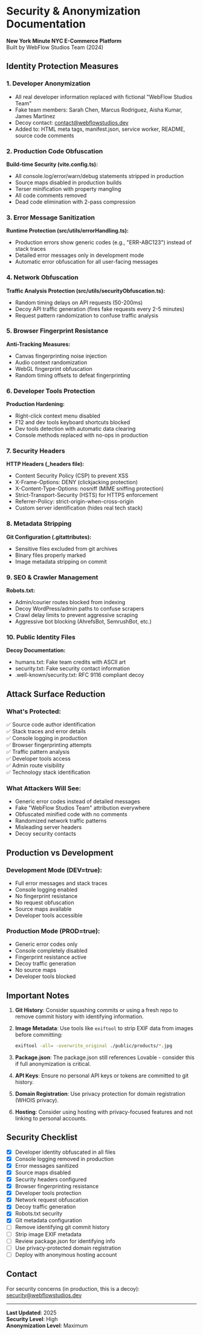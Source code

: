 # Security & Anonymization Documentation

**New York Minute NYC E-Commerce Platform**  
Built by WebFlow Studios Team (2024)

## Identity Protection Measures

### 1. Developer Anonymization
- All real developer information replaced with fictional "WebFlow Studios Team"
- Fake team members: Sarah Chen, Marcus Rodriguez, Aisha Kumar, James Martinez
- Decoy contact: contact@webflowstudios.dev
- Added to: HTML meta tags, manifest.json, service worker, README, source code comments

### 2. Production Code Obfuscation
**Build-time Security (vite.config.ts):**
- All console.log/error/warn/debug statements stripped in production
- Source maps disabled in production builds
- Terser minification with property mangling
- All code comments removed
- Dead code elimination with 2-pass compression

### 3. Error Message Sanitization
**Runtime Protection (src/utils/errorHandling.ts):**
- Production errors show generic codes (e.g., "ERR-ABC123") instead of stack traces
- Detailed error messages only in development mode
- Automatic error obfuscation for all user-facing messages

### 4. Network Obfuscation
**Traffic Analysis Protection (src/utils/securityObfuscation.ts):**
- Random timing delays on API requests (50-200ms)
- Decoy API traffic generation (fires fake requests every 2-5 minutes)
- Request pattern randomization to confuse traffic analysis

### 5. Browser Fingerprint Resistance
**Anti-Tracking Measures:**
- Canvas fingerprinting noise injection
- Audio context randomization
- WebGL fingerprint obfuscation
- Random timing offsets to defeat fingerprinting

### 6. Developer Tools Protection
**Production Hardening:**
- Right-click context menu disabled
- F12 and dev tools keyboard shortcuts blocked
- Dev tools detection with automatic data clearing
- Console methods replaced with no-ops in production

### 7. Security Headers
**HTTP Headers (_headers file):**
- Content Security Policy (CSP) to prevent XSS
- X-Frame-Options: DENY (clickjacking protection)
- X-Content-Type-Options: nosniff (MIME sniffing protection)
- Strict-Transport-Security (HSTS) for HTTPS enforcement
- Referrer-Policy: strict-origin-when-cross-origin
- Custom server identification (hides real tech stack)

### 8. Metadata Stripping
**Git Configuration (.gitattributes):**
- Sensitive files excluded from git archives
- Binary files properly marked
- Image metadata stripping on commit

### 9. SEO & Crawler Management
**Robots.txt:**
- Admin/courier routes blocked from indexing
- Decoy WordPress/admin paths to confuse scrapers
- Crawl delay limits to prevent aggressive scraping
- Aggressive bot blocking (AhrefsBot, SemrushBot, etc.)

### 10. Public Identity Files
**Decoy Documentation:**
- humans.txt: Fake team credits with ASCII art
- security.txt: Fake security contact information
- .well-known/security.txt: RFC 9116 compliant decoy

## Attack Surface Reduction

### What's Protected:
✅ Source code author identification  
✅ Stack traces and error details  
✅ Console logging in production  
✅ Browser fingerprinting attempts  
✅ Traffic pattern analysis  
✅ Developer tools access  
✅ Admin route visibility  
✅ Technology stack identification  

### What Attackers Will See:
- Generic error codes instead of detailed messages
- Fake "WebFlow Studios Team" attribution everywhere
- Obfuscated minified code with no comments
- Randomized network traffic patterns
- Misleading server headers
- Decoy security contacts

## Production vs Development

### Development Mode (DEV=true):
- Full error messages and stack traces
- Console logging enabled
- No fingerprint resistance
- No request obfuscation
- Source maps available
- Developer tools accessible

### Production Mode (PROD=true):
- Generic error codes only
- Console completely disabled
- Fingerprint resistance active
- Decoy traffic generation
- No source maps
- Developer tools blocked

## Important Notes

1. **Git History**: Consider squashing commits or using a fresh repo to remove commit history with identifying information.

2. **Image Metadata**: Use tools like `exiftool` to strip EXIF data from images before committing:
   ```bash
   exiftool -all= -overwrite_original ./public/products/*.jpg
   ```

3. **Package.json**: The package.json still references Lovable - consider this if full anonymization is critical.

4. **API Keys**: Ensure no personal API keys or tokens are committed to git history.

5. **Domain Registration**: Use privacy protection for domain registration (WHOIS privacy).

6. **Hosting**: Consider using hosting with privacy-focused features and not linking to personal accounts.

## Security Checklist

- [x] Developer identity obfuscated in all files
- [x] Console logging removed in production
- [x] Error messages sanitized
- [x] Source maps disabled
- [x] Security headers configured
- [x] Browser fingerprinting resistance
- [x] Developer tools protection
- [x] Network request obfuscation
- [x] Decoy traffic generation
- [x] Robots.txt security
- [x] Git metadata configuration
- [ ] Remove identifying git commit history
- [ ] Strip image EXIF metadata
- [ ] Review package.json for identifying info
- [ ] Use privacy-protected domain registration
- [ ] Deploy with anonymous hosting account

## Contact

For security concerns (in production, this is a decoy):  
security@webflowstudios.dev

---

**Last Updated**: 2025  
**Security Level**: High  
**Anonymization Level**: Maximum

